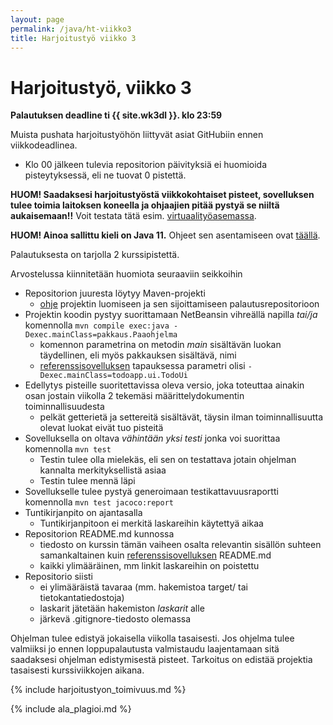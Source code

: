 ```yaml
---
layout: page
permalink: /java/ht-viikko3
title: Harjoitustyö viikko 3
---
```

# Harjoitustyö, viikko 3

**Palautuksen deadline ti {{ site.wk3dl }}. klo 23:59**

Muista pushata harjoitustyöhön liittyvät asiat GitHubiin ennen viikkodeadlinea.

- Klo 00 jälkeen tulevia repositorion päivityksiä ei huomioida pisteytyksessä, eli ne tuovat 0 pistettä.

**HUOM! Saadaksesi harjoitustyöstä viikkokohtaiset pisteet, sovelluksen tulee toimia laitoksen koneella ja ohjaajien pitää pystyä se niiltä aukaisemaan!!** Voit testata tätä esim. [virtuaalityöasemassa](https://vdi.helsinki.fi).

**HUOM! Ainoa sallittu kieli on Java 11.** Ohjeet sen asentamiseen ovat [täällä](https://www.mooc.fi/fi/installation/netbeans).

Palautuksesta on tarjolla 2 kurssipistettä.

Arvostelussa kiinnitetään huomiota seuraaviin seikkoihin

- Repositorion juuresta löytyy Maven-projekti
  - [ohje](https://github.com/ohjelmistotekniikka-hy/kevat-2021/blob/master/web/tyon_aloitus.md#harjoitusty%C3%B6n-aloitus) projektin luomiseen ja sen sijoittamiseen palautusrepositorioon
- Projektin koodin pystyy suorittamaan NetBeansin vihreällä napilla _tai/ja_ komennolla ```mvn compile exec:java -Dexec.mainClass=pakkaus.Paaohjelma```
  - komennon parametrina on metodin _main_ sisältävän luokan täydellinen, eli myös pakkauksen sisältävä, nimi
  - [referenssisovelluksen](https://github.com/mluukkai/OtmTodoApp) tapauksessa parametri olisi ```-Dexec.mainClass=todoapp.ui.TodoUi```
- Edellytys pisteille suoritettavissa oleva versio, joka toteuttaa ainakin osan jostain viikolla 2 tekemäsi määrittelydokumentin toiminnallisuudesta
  - pelkät getterietä ja settereitä sisältävät, täysin ilman toiminnallisuutta olevat luokat eivät tuo pisteitä
- Sovelluksella on oltava _vähintään yksi testi_ jonka voi suorittaa komennolla ```mvn test```
  - Testin tulee olla mielekäs, eli sen on testattava jotain ohjelman kannalta merkityksellistä asiaa
  - Testin tulee mennä läpi
- Sovellukselle tulee pystyä generoimaan testikattavuusraportti komennolla ```mvn test jacoco:report```
- Tuntikirjanpito on ajantasalla
  - Tuntikirjanpitoon ei merkitä laskareihin käytettyä aikaa
- Repositorion README.md kunnossa
  - tiedosto on kurssin tämän vaiheen osalta relevantin sisällön suhteen samankaltainen kuin [referenssisovelluksen](https://github.com/mluukkai/OtmTodoApp) README.md
  - kaikki ylimääräinen, mm linkit laskareihin on poistettu
- Repositorio siisti
  - ei ylimääräistä tavaraa (mm. hakemistoa target/ tai tietokantatiedostoja)
  - laskarit jätetään hakemiston _laskarit_ alle
  - järkevä .gitignore-tiedosto olemassa

Ohjelman tulee edistyä jokaisella viikolla tasaisesti. Jos ohjelma tulee valmiiksi jo ennen loppupalautusta valmistaudu laajentamaan sitä saadaksesi ohjelman edistymisestä pisteet. Tarkoitus on edistää projektia tasaisesti kurssiviikkojen aikana.

{% include harjoitustyon_toimivuus.md %}

{% include ala_plagioi.md %}